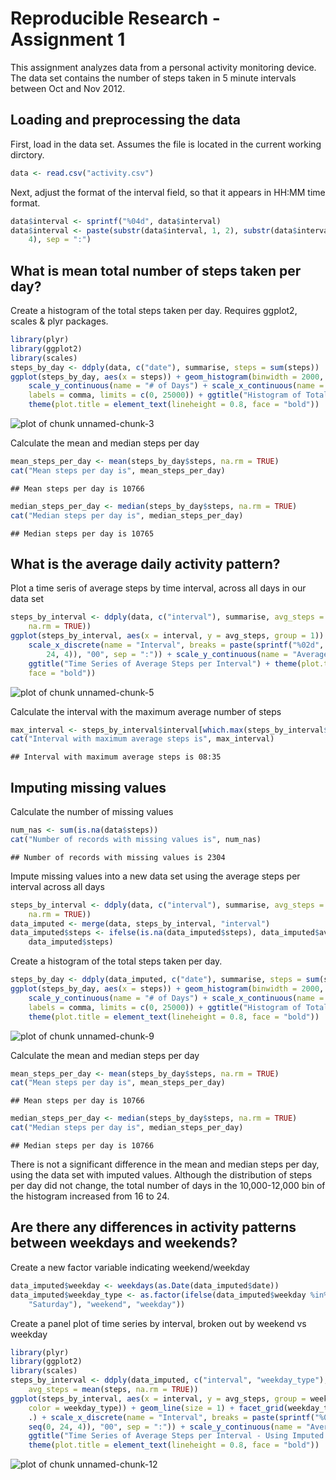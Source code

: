Reproducible Research - Assignment 1
========================================================

This assignment analyzes data from a personal activity monitoring device. The data set contains the number of steps taken in 5 minute intervals between Oct and Nov 2012.


## Loading and preprocessing the data

First, load in the data set. Assumes the file is located in the current working dirctory.

```r
data <- read.csv("activity.csv")
```


Next, adjust the format of the interval field, so that it appears in HH:MM time format.

```r
data$interval <- sprintf("%04d", data$interval)
data$interval <- paste(substr(data$interval, 1, 2), substr(data$interval, 3, 
    4), sep = ":")
```


## What is mean total number of steps taken per day?

Create a histogram of the total steps taken per day. Requires ggplot2, scales & plyr packages.

```r
library(plyr)
library(ggplot2)
library(scales)
steps_by_day <- ddply(data, c("date"), summarise, steps = sum(steps))
ggplot(steps_by_day, aes(x = steps)) + geom_histogram(binwidth = 2000, color = "white") + 
    scale_y_continuous(name = "# of Days") + scale_x_continuous(name = "# of Steps per Day", 
    labels = comma, limits = c(0, 25000)) + ggtitle("Histogram of Total Steps per Day") + 
    theme(plot.title = element_text(lineheight = 0.8, face = "bold"))
```

![plot of chunk unnamed-chunk-3](figure/unnamed-chunk-3.png) 


Calculate the mean and median steps per day

```r
mean_steps_per_day <- mean(steps_by_day$steps, na.rm = TRUE)
cat("Mean steps per day is", mean_steps_per_day)
```

```
## Mean steps per day is 10766
```

```r
median_steps_per_day <- median(steps_by_day$steps, na.rm = TRUE)
cat("Median steps per day is", median_steps_per_day)
```

```
## Median steps per day is 10765
```


## What is the average daily activity pattern?

Plot a time seris of average steps by time interval, across all days in our data set

```r
steps_by_interval <- ddply(data, c("interval"), summarise, avg_steps = mean(steps, 
    na.rm = TRUE))
ggplot(steps_by_interval, aes(x = interval, y = avg_steps, group = 1)) + geom_line(size = 1) + 
    scale_x_discrete(name = "Interval", breaks = paste(sprintf("%02d", seq(0, 
        24, 4)), "00", sep = ":")) + scale_y_continuous(name = "Average Steps") + 
    ggtitle("Time Series of Average Steps per Interval") + theme(plot.title = element_text(lineheight = 0.8, 
    face = "bold"))
```

![plot of chunk unnamed-chunk-5](figure/unnamed-chunk-5.png) 


Calculate the interval with the maximum average number of steps

```r
max_interval <- steps_by_interval$interval[which.max(steps_by_interval$avg_steps)]
cat("Interval with maximum average steps is", max_interval)
```

```
## Interval with maximum average steps is 08:35
```


## Imputing missing values

Calculate the number of missing values

```r
num_nas <- sum(is.na(data$steps))
cat("Number of records with missing values is", num_nas)
```

```
## Number of records with missing values is 2304
```


Impute missing values into a new data set using the average steps per interval across all days

```r
steps_by_interval <- ddply(data, c("interval"), summarise, avg_steps = mean(steps, 
    na.rm = TRUE))
data_imputed <- merge(data, steps_by_interval, "interval")
data_imputed$steps <- ifelse(is.na(data_imputed$steps), data_imputed$avg_steps, 
    data_imputed$steps)
```


Create a histogram of the total steps taken per day. 

```r
steps_by_day <- ddply(data_imputed, c("date"), summarise, steps = sum(steps))
ggplot(steps_by_day, aes(x = steps)) + geom_histogram(binwidth = 2000, color = "white") + 
    scale_y_continuous(name = "# of Days") + scale_x_continuous(name = "# of Steps per Day", 
    labels = comma, limits = c(0, 25000)) + ggtitle("Histogram of Total Steps per Day - Using Imputed Data") + 
    theme(plot.title = element_text(lineheight = 0.8, face = "bold"))
```

![plot of chunk unnamed-chunk-9](figure/unnamed-chunk-9.png) 


Calculate the mean and median steps per day

```r
mean_steps_per_day <- mean(steps_by_day$steps, na.rm = TRUE)
cat("Mean steps per day is", mean_steps_per_day)
```

```
## Mean steps per day is 10766
```

```r
median_steps_per_day <- median(steps_by_day$steps, na.rm = TRUE)
cat("Median steps per day is", median_steps_per_day)
```

```
## Median steps per day is 10766
```


There is not a significant difference in the mean and median steps per day, using the data set with imputed values. Although the distribution of steps per day did not change, the total number of days in the 10,000-12,000 bin of the histogram increased from 16 to 24.

## Are there any differences in activity patterns between weekdays and weekends?

Create a new factor variable indicating weekend/weekday

```r
data_imputed$weekday <- weekdays(as.Date(data_imputed$date))
data_imputed$weekday_type <- as.factor(ifelse(data_imputed$weekday %in% c("Sunday", 
    "Saturday"), "weekend", "weekday"))
```


Create a panel plot of time series by interval, broken out by weekend vs weekday

```r
library(plyr)
library(ggplot2)
library(scales)
steps_by_interval <- ddply(data_imputed, c("interval", "weekday_type"), summarise, 
    avg_steps = mean(steps, na.rm = TRUE))
ggplot(steps_by_interval, aes(x = interval, y = avg_steps, group = weekday_type, 
    color = weekday_type)) + geom_line(size = 1) + facet_grid(weekday_type ~ 
    .) + scale_x_discrete(name = "Interval", breaks = paste(sprintf("%02d", 
    seq(0, 24, 4)), "00", sep = ":")) + scale_y_continuous(name = "Average Steps") + 
    ggtitle("Time Series of Average Steps per Interval - Using Imputed Data") + 
    theme(plot.title = element_text(lineheight = 0.8, face = "bold"))
```

![plot of chunk unnamed-chunk-12](figure/unnamed-chunk-12.png) 

